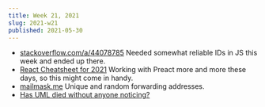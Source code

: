 ```yaml
---
title: Week 21, 2021
slug: 2021-w21
published: 2021-05-30
---
```


- [stackoverflow.com/a/44078785](https://stackoverflow.com/a/44078785)
  Needed somewhat reliable IDs in JS this week and ended up there.
- [React Cheatsheet for 2021](https://reactbootcamp.com/react-cheatsheet-2021/)
  Working with Preact more and more these days, so this might come in handy.
- [mailmask.me](https://www.mailmask.me)
  Unique and random forwarding addresses.
- [Has UML died without anyone noticing?](https://garba.org/posts/2021/uml/)